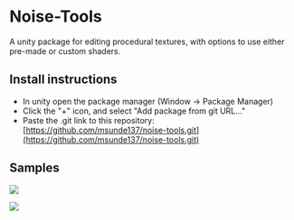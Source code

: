 # Noise-Tools
A unity package for editing procedural textures, with options to use either pre-made or custom shaders.

## Install instructions

- In unity open the package manager (Window -> Package Manager)
- Click the "+" icon, and select "Add package from git URL..."
- Paste the .git link to this repository: 
[https://github.com/msunde137/noise-tools.git](https://github.com/msunde137/noise-tools.git)

## Samples

[<img src="https://github.com/msunde137/noise-tools/blob/master/Samples~/Textures/NoiseTexture2D.png">](http://github.com/msunde137)


[<img src="https://github.com/msunde137/noise-tools/blob/master/ImgExamples/EditorExample.PNG">](http://github.com/msudne137)
